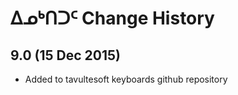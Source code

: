 ᐃᓄᒃᑎᑐᑦ Change History
============================

9.0 (15 Dec 2015)
-----------------

* Added to tavultesoft keyboards github repository

